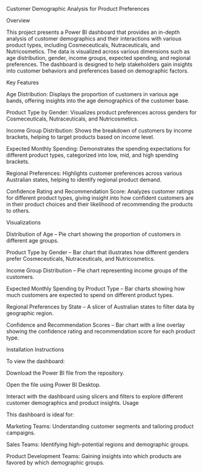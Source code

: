 Customer Demographic Analysis for Product Preferences

Overview

This project presents a Power BI dashboard that provides an in-depth analysis of customer demographics and their interactions with various product types, including Cosmeceuticals, Nutraceuticals, and Nutricosmetics. The data is visualized across various dimensions such as age distribution, gender, income groups, expected spending, and regional preferences. The dashboard is designed to help stakeholders gain insights into customer behaviors and preferences based on demographic factors.

Key Features

Age Distribution: Displays the proportion of customers in various age bands, offering insights into the age demographics of the customer base.

Product Type by Gender: Visualizes product preferences across genders for Cosmeceuticals, Nutraceuticals, and Nutricosmetics.

Income Group Distribution: Shows the breakdown of customers by income brackets, helping to target products based on income level.

Expected Monthly Spending: Demonstrates the spending expectations for different product types, categorized into low, mid, and high spending brackets.

Regional Preferences: Highlights customer preferences across various Australian states, helping to identify regional product demand.

Confidence Rating and Recommendation Score: Analyzes customer ratings for different product types, giving insight into how confident customers are in their product choices and their likelihood of recommending the products to others.

Visualizations

Distribution of Age – Pie chart showing the proportion of customers in different age groups.

Product Type by Gender – Bar chart that illustrates how different genders prefer Cosmeceuticals, Nutraceuticals, and 
Nutricosmetics.

Income Group Distribution – Pie chart representing income groups of the customers.

Expected Monthly Spending by Product Type – Bar charts showing how much customers are expected to spend on different product types.

Regional Preferences by State – A slicer of Australian states to filter data by geographic region.

Confidence and Recommendation Scores – Bar chart with a line overlay showing the confidence rating and recommendation score for each product type.


Installation Instructions

To view the dashboard:

Download the Power BI file from the repository.

Open the file using Power BI Desktop.

Interact with the dashboard using slicers and filters to explore different customer demographics and product insights.
Usage

This dashboard is ideal for:

Marketing Teams: Understanding customer segments and tailoring product campaigns.

Sales Teams: Identifying high-potential regions and demographic groups.

Product Development Teams: Gaining insights into which products are favored by which demographic groups.